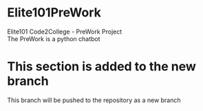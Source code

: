# Elite101PreWork
Elite101 Code2College - PreWork Project<br/>
The PreWork is a python chatbot

# This section is added to the new branch
This branch will be pushed to the repository as a new branch<br/>
